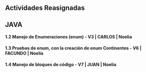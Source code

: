 ## Actividades Reasignadas
## JAVA
#### 1.2 Manejo de Enumeraciones (enum) - V3 | CARLOS | Noelia
#### 1.3 Pruebas de enum, con la creación de enum Continentes - V6 | FACUNDO | Noelia
#### 1.4 Manejo de bloques de código - V7 | JUAN | Noelia
